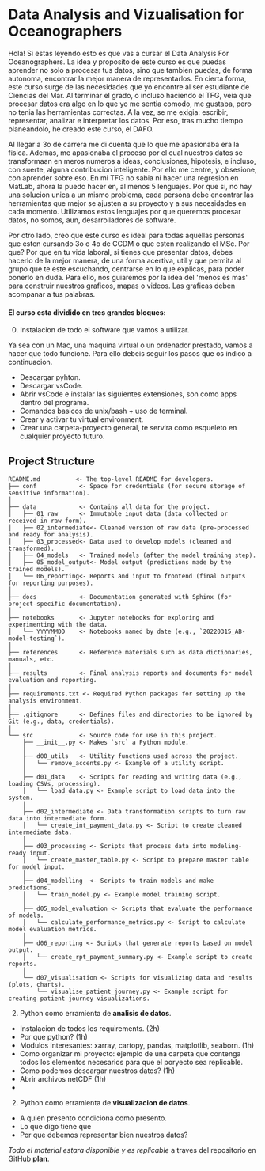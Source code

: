 # Data Analysis and Vizualisation for Oceanographers
Hola! Si estas leyendo esto es que vas a cursar el Data Analysis For Oceanographers. La idea y proposito de este curso es que puedas aprender no solo a procesar tus datos, sino que tambien puedas, de forma autonoma, encontrar la mejor manera de representarlos. En cierta forma, este curso surge de las necesidades que yo encontre al ser estudiante de Ciencias del Mar. Al terminar el grado, o incluso haciendo el TFG, veia que procesar datos era algo en lo que yo me sentia comodo, me gustaba, pero no tenia las herramientas correctas. A la vez, se me exigia: escribir, representar, analizar e interpretar los datos. Por eso, tras mucho tiempo planeandolo, he creado este curso, el DAFO. 

Al llegar a 3o de carrera me di cuenta que lo que me apasionaba era la fisica. Ademas, me apasionaba el proceso por el cual nuestros datos se transformaan en meros numeros a ideas, conclusiones, hipotesis, e incluso, con suerte, alguna contribucion inteligente. Por ello me centre, y obsesione, con aprender sobre eso. En mi TFG no sabia ni hacer una regresion en MatLab, ahora la puedo hacer en, al menos 5 lenguajes. Por que si, no hay una solucion unica a un mismo problema, cada persona debe encontrar las herramientas que mejor se ajusten a su proyecto y a sus necesidades en cada momento. Utilizamos estos lenguajes por que queremos procesar datos, no somos, aun, desarrolladores de software. 

Por otro lado, creo que este curso es ideal para todas aquellas personas que esten cursando 3o o 4o de CCDM o que esten realizando el MSc. Por que? Por que en tu vida laboral, si tienes que presentar datos, debes hacerlo de la mejor manera, de una forma acertiva, util y que permita al grupo que te este escuchando, centrarse en lo que explicas, para poder ponerlo en duda. Para ello, nos guiaremos por la idea del 'menos es mas' para construir nuestros graficos, mapas o videos. Las graficas deben acompanar a tus palabras.

#### El curso esta dividido en tres grandes bloques:
0. Instalacion de todo el software que vamos a utilizar.

Ya sea con un Mac, una maquina virtual o un ordenador prestado, vamos a hacer que todo funcione. Para ello debeis seguir los pasos que os indico a continuacion.

- Descargar pyhton.
- Descargar vsCode.
- Abrir vsCode e instalar las siguientes extensiones, son como apps dentro del programa.
- Comandos basicos de unix/bash + uso de terminal.
- Crear y activar tu virtual environment.
- Crear una carpeta-proyecto general, te servira como esqueleto en cualquier proyecto futuro.

## Project Structure

```plaintext
README.md          <- The top-level README for developers.
├── conf            <- Space for credentials (for secure storage of sensitive information).
│
├── data            <- Contains all data for the project.
│   ├── 01_raw      <- Immutable input data (data collected or received in raw form).
│   ├── 02_intermediate<- Cleaned version of raw data (pre-processed and ready for analysis).
│   ├── 03_processed<- Data used to develop models (cleaned and transformed).
│   ├── 04_models   <- Trained models (after the model training step).
│   ├── 05_model_output<- Model output (predictions made by the trained models).
│   └── 06_reporting<- Reports and input to frontend (final outputs for reporting purposes).
│
├── docs            <- Documentation generated with Sphinx (for project-specific documentation).
│
├── notebooks       <- Jupyter notebooks for exploring and experimenting with the data.
│   └── YYYYMMDD    <- Notebooks named by date (e.g., `20220315_AB-model-testing`).
│
├── references      <- Reference materials such as data dictionaries, manuals, etc.
│
├── results         <- Final analysis reports and documents for model evaluation and reporting.
│
├── requirements.txt <- Required Python packages for setting up the analysis environment.
│
├── .gitignore      <- Defines files and directories to be ignored by Git (e.g., data, credentials).
│
└── src             <- Source code for use in this project.
    ├── __init__.py <- Makes `src` a Python module.
    │
    ├── d00_utils   <- Utility functions used across the project.
    │   └── remove_accents.py <- Example of a utility script.
    │
    ├── d01_data    <- Scripts for reading and writing data (e.g., loading CSVs, processing).
    │   └── load_data.py <- Example script to load data into the system.
    │
    ├── d02_intermediate <- Data transformation scripts to turn raw data into intermediate form.
    │   └── create_int_payment_data.py <- Script to create cleaned intermediate data.
    │
    ├── d03_processing <- Scripts that process data into modeling-ready input.
    │   └── create_master_table.py <- Script to prepare master table for model input.
    │
    ├── d04_modelling  <- Scripts to train models and make predictions.
    │   └── train_model.py <- Example model training script.
    │
    ├── d05_model_evaluation <- Scripts that evaluate the performance of models.
    │   └── calculate_performance_metrics.py <- Script to calculate model evaluation metrics.
    │
    ├── d06_reporting <- Scripts that generate reports based on model output.
    │   └── create_rpt_payment_summary.py <- Example script to create reports.
    │
    └── d07_visualisation <- Scripts for visualizing data and results (plots, charts).
        └── visualise_patient_journey.py <- Example script for creating patient journey visualizations.
```

2. Python como erramienta de **analisis de datos**.

 - Instalacion de todos los requirements. (2h)
 - Por que python? (1h)
 - Modulos interesantes: xarray, cartopy, pandas, matplotlib, seaborn. (1h)
 - Como organizar mi proyecto: ejemplo de una carpeta que contenga todos los elementos necesarios para que el poryecto sea replicable.
 - Como podemos descargar nuestros datos? (1h)
 - Abrir archivos netCDF (1h)
 - 
   
2. Python como erramienta de **visualizacion de datos**.
 
 - A quien presento condiciona como presento.
 - Lo que digo tiene que
 - Por que debemos representar bien nuestros datos?

  *Todo el material estara disponible y es replicable* a traves del repositorio en GitHub **plan**.



